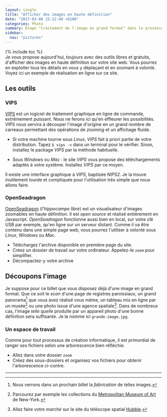 ```yaml
---
layout: single
title: "Afficher des images en haute définition"
date: "2017-03-08 15:12:49 +0100"
categories: Photo
summary: Étape "traitement de l'image en grand format" dans le processus de création de photos *Gigapixels* consultables en ligne.
sidebar:
  nav: "pictures"
---
```

{% include toc %}  
Je vous propose aujourd'hui, toujours avec des outils libres et gratuits, d'afficher des images en haute définition sur votre site web. Vous pourrez en exploiter tous les détails en vous y déplaçant et en zoomant à volonté. Voyez ici un exemple de réalisation en ligne sur ce site.

## Les outils
### VIPS
[VIPS](http://www.vips.ecs.soton.ac.uk/index.php?title=VIPS) est un logiciel de traitement graphique en ligne de commande, extrêmement puissant. Nous ne ferons ici qu'en effleurer les possibilités. VIPS nous servira à découper l'image d'origine en un grand nombre de carreaux permettant des opérations de *zooming* et un affichage fluide.

* Si votre machine tourne sous *Linux*, *VIPS* fait à priori partie de votre distribution. Tapez `$ vips -v` dans un terminal pour le vérifier. Sinon, installez le package *VIPS* par la méthode habituelle.

* Sous *Windows* ou *Mac* : le site *VIPS* vous propose des téléchargements adaptés à votre système. Installez *VIPS* par ce moyen.

Il existe une interface graphique à *VIPS*, baptisée *NIPS2*. Je la trouve inutilement lourde et compliquée pour l'utilisation très simple que nous allons faire.

### OpenSeadragon
[OpenSeadragon](https://openseadragon.github.io/) (*l'hippocampe libre*) est un visualisateur d'images zoomables en haute définition. Il est *open source* et réalisé entièrement en Javascript. *OpenSeadragon* fonctionne aussi bien en local, sur votre clé USB par exemple, qu'en ligne sur un serveur distant. Comme il va être contenu dans une simple page web, vous pourrez l'utiliser à volonté sous *Linux*, *Windows* ou *Mac*.  

* Téléchargez l'archive disponible en première page du site.
* Créez un dossier de travail sur votre ordinateur. Appelez-le `zoom` pour simplifier.
* Décompactez-y votre archive

## Découpons l'image
Je suppose pour ce billet que vous disposez déjà d'une image en grand format. Que ce soit le *scan* d'une page de registres paroissiaux, un grand panorama[^1] que vous avez réalisé vous même, un tableau mis en ligne par un musée[^2] ou une photo issue d'une agence spatiale[^3].
Dans de nombreux cas, l'image *telle quelle* produite par un appareil photo d'une bonne définition sera suffisante. Je la nomme ici `grande-image.jpg`.

### Un espace de travail
Comme pour tout processus de création informatique, il est primordial de ranger ses fichiers selon une arborescence bien réfléchie.

* Allez dans votre dossier `zoom`
* Créez des sous-dossiers et organisez vos fichiers pour obtenir l'arborescence ci-contre.

---
[^1]: Nous verrons dans un prochain billet la *fabrication* de telles images.
[^2]: Parcourez par exemple les collections du [Metropolitan Museum of Art](http://www.metmuseum.org/art/collection) de New-York.
[^3]: Allez faire votre *marché* sur le site du téléscope spatial [Hubble](http://hubblesite.org/images/wallpaper).  
